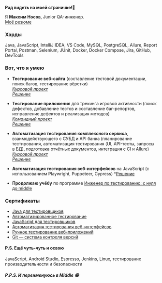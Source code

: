 **Рад видеть на моей страничке!👋**

Я **Максим Носов**, Junior QA-инженер.  
[Моё резюме](https://docs.google.com/document/d/1ScEGZ-BN2FmLecZY0bWfji25RoyRuBQ_dxHW9H98KFk/edit?usp=sharing)  

### Харды
Java, JavaScript, IntelliJ IDEA, VS Code, MySQL, PostgreSQL, Allure, Report Portal, Postman, Selenium, JUnit, Docker, Docker Compose, Jira, GitHub, DevTools

### Вот, что я умею
* **Тестирование веб-сайта** (составление тестовой документации, поиск багов, тестирование вёрстки)  
  *[Курсовой проект](https://github.com/netology-code/iqa-diplom/blob/main/README.md)*  
  *[Решение](https://docs.google.com/spreadsheets/d/1ZFTC-jcTKYsRICzDlTUDIO_9BUsBC1X7kgaMxaWJXQQ/edit#gid=0)*  
  
* **Тестирование приложения** для трекинга игровой активности (поиск дефектов, добавление тестов и составление баг-репортов, исправление дефектов и реализация методов)  
  *[Командный проект](https://github.com/netology-code/javaqa-team-diplom)*  
  *[Решение](https://github.com/2Evgen/TeamProject)*  
  
* **Автоматизация тестирования комплексного сервиса**, взаимодействующего с СУБД и API банка (планирование тестирования, автоматизация тестирования (UI, API-тесты, запросы в БД), подготовка отчётных документов, интеграция с CI и Allure)  
  *[Курсовой проект](https://github.com/netology-code/aqa-qamid-diplom)*  
  *[Решение](https://github.com/MaksimNosov/Aqa-qamid-diplom)*  
  
* **Автоматизация тестирования веб-интерфейсов** на JavaScript (с использованием Playwright, Puppeteer, Cypress)
  *[Решение](https://github.com/MaksimNosov/JSAQA)
  
* **Продолжаю учёбу** по программе [Инженер по тестированию: с нуля до middle](https://netology.ru/programs/qa-middle#/lessons)  

### Сертификаты
* [Java для тестировщиков](https://github.com/MaksimNosov/Training-Certificates/blob/master/Certificate-Java-For-QA.pdf)
* [Автоматизированное тестирование](https://github.com/MaksimNosov/Training-Certificates/blob/master/Certificate-Automation-Testing.pdf)
* [JavaScript для тестировщиков](https://github.com/MaksimNosov/Training-Certificates/blob/master/Certificate-JavaScript-For-QA.pdf)
* [Автоматизация тестирования веб-интерфейсов](https://github.com/MaksimNosov/Training-Certificates/blob/master/Certificate-Web-Interface-Testing-Automation.pdf)
* [Ручное тестирование веб-приложений](https://github.com/MaksimNosov/Training-Certificates/blob/master/Certificate-Manual-Testing-Of-Web-App.pdf) 
* [Git — система контроля версий](https://github.com/MaksimNosov/Training-Certificates/blob/master/Certificate-GIT.pdf)



#### P.S. Ещё чуть-чуть и освою
JavaScript, Android Studio, Espresso, Jenkins, Linux, тестирование производительности и безопасности

##### P.P.S. И переименуюсь в Middle 😁

